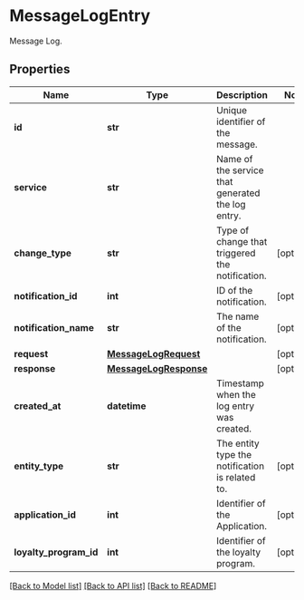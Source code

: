 # MessageLogEntry

Message Log.
## Properties
Name | Type | Description | Notes
------------ | ------------- | ------------- | -------------
**id** | **str** | Unique identifier of the message. | 
**service** | **str** | Name of the service that generated the log entry. | 
**change_type** | **str** | Type of change that triggered the notification. | [optional] 
**notification_id** | **int** | ID of the notification. | [optional] 
**notification_name** | **str** | The name of the notification. | [optional] 
**request** | [**MessageLogRequest**](MessageLogRequest.md) |  | [optional] 
**response** | [**MessageLogResponse**](MessageLogResponse.md) |  | [optional] 
**created_at** | **datetime** | Timestamp when the log entry was created. | 
**entity_type** | **str** | The entity type the notification is related to.  | [optional] 
**application_id** | **int** | Identifier of the Application. | [optional] 
**loyalty_program_id** | **int** | Identifier of the loyalty program. | [optional] 

[[Back to Model list]](../README.md#documentation-for-models) [[Back to API list]](../README.md#documentation-for-api-endpoints) [[Back to README]](../README.md)


